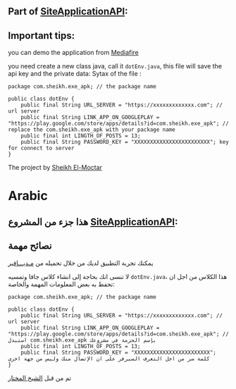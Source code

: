 ## Part of [SiteApplicationAPI](https://github.com/SheikhElMoctarG/SiteApplictionAPI):

## Important tips:
you can demo the application from [Mediafire](https://www.mediafire.com/file/zs6ko7d4jy4qd6a/exe-apk_from_Sheikh_El-Moctar.apk/file)

you need create a new class java, call it `dotEnv.java`, this file will save the api key and the private data: 
Sytax of the file :
```
package com.sheikh.exe_apk; // the package name 

public class dotEnv {
    public final String URL_SERVER = "https://xxxxxxxxxxxxx.com"; // url server
    public final String LINK_APP_ON_GOOGLEPLAY = "https://play.google.com/store/apps/details?id=com.sheikh.exe_apk"; // replace the com.sheikh.exe_apk with your package name 
    public final int LINGTH_OF_POSTS = 13;
    public final String PASSWORD_KEY = "XXXXXXXXXXXXXXXXXXXXXXXX"; key for connect to server
}
```
The project by [Sheikh El-Moctar](https://www.facebook.com/SheikhElMoctar/)

# Arabic 
## هذا جزء من المشروع [SiteApplicationAPI](https://github.com/SheikhElMoctarG/SiteApplictionAPI): 
## نصائح مهمة
يمكنك تجربة التطبيق لديك من خلال تحميله من [مـديـــافير](https://www.mediafire.com/file/zs6ko7d4jy4qd6a/exe-apk_from_Sheikh_El-Moctar.apk/file)

لا تنسى انك بحاجة إلى انشاء كلاس جافا وتمسيه `dotEnv.java`، هذا الكلاس من اجل ان تحفظ به بعض المعلومات المهمة والخاصة: 

```
package com.sheikh.exe_apk; // the package name 

public class dotEnv {
    public final String URL_SERVER = "https://xxxxxxxxxxxxx.com"; // url server
    public final String LINK_APP_ON_GOOGLEPLAY = "https://play.google.com/store/apps/details?id=com.sheikh.exe_apk"; // استبدل com.sheikh.exe_apk بإسم الحزمة في مشروعك 
    public final int LINGTH_OF_POSTS = 13;
    public final String PASSWORD_KEY = "XXXXXXXXXXXXXXXXXXXXXXXX"; كلمة سر من اجل التعرف السيرفر على ان الإتصال منك وليس من جهة اخرى
}
```

تم من قبل  [الشيخ المختار](https://www.facebook.com/SheikhElMoctar/)